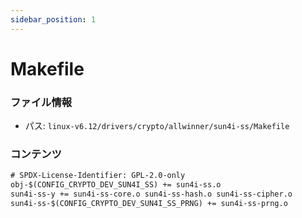 ```yaml
---
sidebar_position: 1
---
```

# Makefile

### ファイル情報

- パス: `linux-v6.12/drivers/crypto/allwinner/sun4i-ss/Makefile`

### コンテンツ

```txt
# SPDX-License-Identifier: GPL-2.0-only
obj-$(CONFIG_CRYPTO_DEV_SUN4I_SS) += sun4i-ss.o
sun4i-ss-y += sun4i-ss-core.o sun4i-ss-hash.o sun4i-ss-cipher.o
sun4i-ss-$(CONFIG_CRYPTO_DEV_SUN4I_SS_PRNG) += sun4i-ss-prng.o

```
